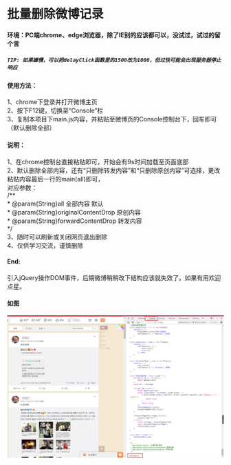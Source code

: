 # 批量删除微博记录  

#### 环境：PC端chrome、edge浏览器，除了IE别的应该都可以，没试过，试过的留个言  
##### `TIP: 如果嫌慢，可以把delayClick函数里的1500改为1000，但过快可能会出现服务器停止响应`  
#### 使用方法：  
1、chrome下登录并打开微博主页  
2、按下F12键，切换至“Console”栏  
3、复制本项目下main.js内容，并粘贴至微博页的Console控制台下，回车即可（默认删除全部）  

#### 说明：   
1、在chrome控制台直接粘贴即可，开始会有9s时间加载至页面底部  
2、默认删除全部内容，还有“只删除转发内容”和“只删除原创内容”可选择，更改粘贴内容最后一行的main(all)即可，  
对应参数：  
/**  
 \* @param{String}all 全部内容 默认  
 \* @param{String}originalContentDrop 原创内容  
 \* @param{String}forwardContentDrop 转发内容  
 */  
3、随时可以刷新或关闭网页退出删除  
4、仅供学习交流，谨慎删除  

#### End:  
引入jQuery操作DOM事件，后期微博稍稍改下结构应该就失效了。如果有用欢迎点星。  

#### 如图  
![](/screen/example.png "界面")  
